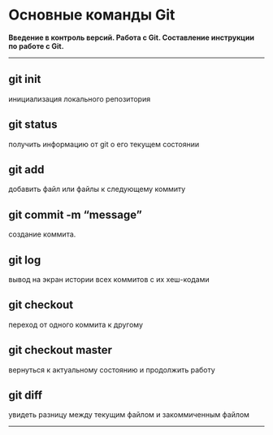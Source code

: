 # Основные команды Git

**Введение в контроль версий. Работа с Git. Составление инструкции по работе с Git.**

---

## git init 

инициализация локального репозитория

## git status 

получить информацию от git о его текущем состоянии

## git add 

добавить файл или файлы к следующему коммиту

## git commit -m “message” 

создание коммита.

## git log 

вывод на экран истории всех коммитов с их хеш-кодами

## git checkout 

переход от одного коммита к другому

## git checkout master

вернуться к актуальному состоянию и продолжить работу

## git diff

увидеть разницу между текущим файлом и закоммиченным файлом

---